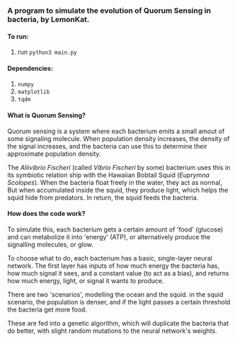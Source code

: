 ### A program to simulate the evolution of Quorum Sensing in bacteria, by LemonKat.

#### To run:
1. run `python3 main.py`

#### Dependencies:
1. `numpy`
2. `matplotlib`
3. `tqdm`

#### What is Quorum Sensing?
Quorum sensing is a system where each bacterium emits a small amout of some signaling molecule. When population density increases, the density of the signal increases, and the bacteria can use this to determine their approximate population density.

The _Aliivibrio Fischeri_ (called _Vibrio Fischeri_ by some) bacterium uses this in its symbiotic relation ship with the Hawaiian Bobtail Squid (_Euprymna Scolopes_). When the bacteria float freely in the water, they act as normal, But when accumulated inside the squid, they produce light, which helps the squid hide from predators. In return, the squid feeds the bacteria.

#### How does the code work?
To simulate this, each bacterium gets a certain amount of 'food' (glucose) and can metabolize it into 'energy' (ATP), or alternatively produce the signalling molecules, or glow.

To choose what to do, each bacterium has a basic, single-layer neural network. The first layer has inputs of how much energy the bacteria has, how much signal it sees, and a constant value (to act as a bias), and returns how much energy, light, or signal it wants to produce.

There are two 'scenarios', modelling the ocean and the squid.
in the squid scenario, the population is denser, and if the light passes a certain threshold the bacteria get more food.

These are fed into a genetic algorithm, which will duplicate the bacteria that do better, with slight random mutations to the neural network's weights.